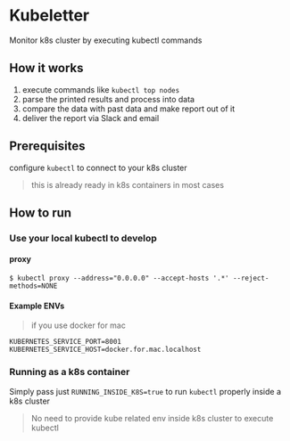 # Kubeletter

Monitor k8s cluster by executing kubectl commands

## How it works

1. execute commands like `kubectl top nodes`
2. parse the printed results and process into data
3. compare the data with past data and make report out of it
4. deliver the report via Slack and email

## Prerequisites

configure `kubectl` to connect to your k8s cluster
> this is already ready in k8s containers in most cases

## How to run

### Use your local kubectl to develop

#### proxy

```$ kubectl proxy --address="0.0.0.0" --accept-hosts '.*' --reject-methods=NONE```

#### Example ENVs
> if you use docker for mac

```
KUBERNETES_SERVICE_PORT=8001
KUBERNETES_SERVICE_HOST=docker.for.mac.localhost
```

### Running as a k8s container

Simply pass just `RUNNING_INSIDE_K8S=true` to run `kubectl` properly inside a k8s cluster
> No need to provide kube related env inside k8s cluster to execute kubectl
